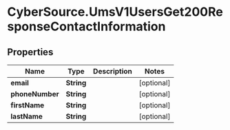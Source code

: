 # CyberSource.UmsV1UsersGet200ResponseContactInformation

## Properties
Name | Type | Description | Notes
------------ | ------------- | ------------- | -------------
**email** | **String** |  | [optional] 
**phoneNumber** | **String** |  | [optional] 
**firstName** | **String** |  | [optional] 
**lastName** | **String** |  | [optional] 


